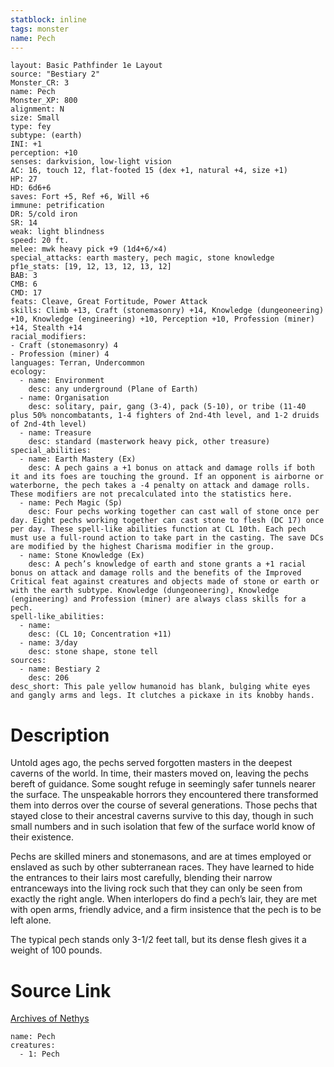 ```yaml
---
statblock: inline
tags: monster
name: Pech
---
```

```statblock
layout: Basic Pathfinder 1e Layout
source: "Bestiary 2"
Monster_CR: 3
name: Pech
Monster_XP: 800
alignment: N
size: Small
type: fey
subtype: (earth)
INI: +1
perception: +10
senses: darkvision, low-light vision
AC: 16, touch 12, flat-footed 15 (dex +1, natural +4, size +1)
HP: 27
HD: 6d6+6
saves: Fort +5, Ref +6, Will +6
immune: petrification
DR: 5/cold iron
SR: 14
weak: light blindness
speed: 20 ft.
melee: mwk heavy pick +9 (1d4+6/×4)
special_attacks: earth mastery, pech magic, stone knowledge
pf1e_stats: [19, 12, 13, 12, 13, 12]
BAB: 3
CMB: 6
CMD: 17
feats: Cleave, Great Fortitude, Power Attack
skills: Climb +13, Craft (stonemasonry) +14, Knowledge (dungeoneering) +10, Knowledge (engineering) +10, Perception +10, Profession (miner) +14, Stealth +14
racial_modifiers:
- Craft (stonemasonry) 4
- Profession (miner) 4
languages: Terran, Undercommon
ecology:
  - name: Environment
    desc: any underground (Plane of Earth)
  - name: Organisation
    desc: solitary, pair, gang (3-4), pack (5-10), or tribe (11-40 plus 50% noncombatants, 1-4 fighters of 2nd-4th level, and 1-2 druids of 2nd-4th level)
  - name: Treasure
    desc: standard (masterwork heavy pick, other treasure)
special_abilities:
  - name: Earth Mastery (Ex)
    desc: A pech gains a +1 bonus on attack and damage rolls if both it and its foes are touching the ground. If an opponent is airborne or waterborne, the pech takes a -4 penalty on attack and damage rolls. These modifiers are not precalculated into the statistics here.
  - name: Pech Magic (Sp)
    desc: Four pechs working together can cast wall of stone once per day. Eight pechs working together can cast stone to flesh (DC 17) once per day. These spell-like abilities function at CL 10th. Each pech must use a full-round action to take part in the casting. The save DCs are modified by the highest Charisma modifier in the group.
  - name: Stone Knowledge (Ex)
    desc: A pech’s knowledge of earth and stone grants a +1 racial bonus on attack and damage rolls and the benefits of the Improved Critical feat against creatures and objects made of stone or earth or with the earth subtype. Knowledge (dungeoneering), Knowledge (engineering) and Profession (miner) are always class skills for a pech.
spell-like_abilities:
  - name:
    desc: (CL 10; Concentration +11)
  - name: 3/day
    desc: stone shape, stone tell
sources:
  - name: Bestiary 2
    desc: 206
desc_short: This pale yellow humanoid has blank, bulging white eyes and gangly arms and legs. It clutches a pickaxe in its knobby hands.
```
# Description
Untold ages ago, the pechs served forgotten masters in the deepest caverns of the world. In time, their masters moved on, leaving the pechs bereft of guidance. Some sought refuge in seemingly safer tunnels nearer the surface. The unspeakable horrors they encountered there transformed them into derros over the course of several generations. Those pechs that stayed close to their ancestral caverns survive to this day, though in such small numbers and in such isolation that few of the surface world know of their existence.

Pechs are skilled miners and stonemasons, and are at times employed or enslaved as such by other subterranean races. They have learned to hide the entrances to their lairs most carefully, blending their narrow entranceways into the living rock such that they can only be seen from exactly the right angle. When interlopers do find a pech’s lair, they are met with open arms, friendly advice, and a firm insistence that the pech is to be left alone.

The typical pech stands only 3-1/2 feet tall, but its dense flesh gives it a weight of 100 pounds.
# Source Link
[Archives of Nethys](https://aonprd.com/MonsterDisplay.aspx?ItemName=Pech)
```encounter-table
name: Pech
creatures:
  - 1: Pech
```
